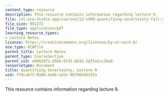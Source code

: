 ```yaml
---
content_type: resource
description: This resource contains information regarding lecture 9.
file: /ol-ocw-studio-app/courses/12-s990-quantifying-uncertainty-fall-2012/ff0cab7501864a96a25c96796b36155a_MIT12_S990F12_lec9.pdf
file_size: 951272
file_type: application/pdf
learning_resource_types:
- Lecture Notes
license: https://creativecommons.org/licenses/by-nc-sa/4.0/
ocw_type: OCWFile
parent_title: Lecture Notes
parent_type: CourseSection
parent_uid: e0002871-d5bb-07d1-0832-1d3fa2cc1be8
resourcetype: Document
title: Quantifying Uncertainty, Lecture 9
uid: ff0cab75-0186-4a96-a25c-96796b36155a
---
```

This resource contains information regarding lecture 9.